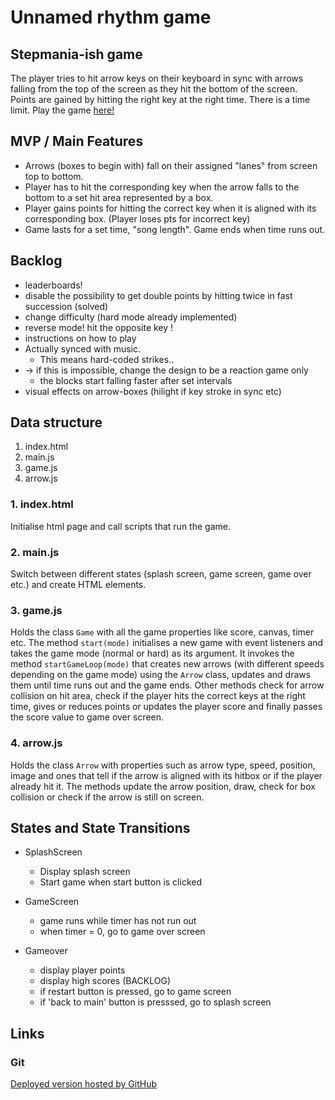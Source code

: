 # Unnamed rhythm game

## Stepmania-ish game

The player tries to hit arrow keys on their keyboard in sync with arrows falling from the top of the screen as they hit the bottom of the screen. Points are gained by hitting the right key at the right time. There is a time limit. Play the game [here!](https://fetaplop.github.io/m1-project-game/)


## MVP / Main Features
- Arrows (boxes to begin with) fall on their assigned "lanes" from screen top to bottom.
- Player has to hit the corresponding key when the arrow falls to the bottom to a set hit area represented by a box.
- Player gains points for hitting the correct key when it is aligned with its corresponding box. (Player loses pts for incorrect key)
- Game lasts for a set time, "song length". Game ends when time runs out.


## Backlog
- leaderboards!
- disable the possibility to get double points by hitting twice in fast succession (solved)
- change difficulty (hard mode already implemented)
- reverse mode! hit the opposite key !
- instructions on how to play
- Actually synced with music.
  - This means hard-coded strikes..
- -> if this is impossible, change the design to be a reaction game only
  - the blocks start falling faster after set intervals
- visual effects on arrow-boxes (hilight if key stroke in sync etc)


## Data structure
1. index.html
2. main.js
3. game.js
4. arrow.js

### 1. index.html
Initialise html page and call scripts that run the game.

### 2. main.js
Switch between different states (splash screen, game screen, game over etc.) and create HTML elements.

### 3. game.js
Holds the class ```Game``` with all the game properties like score, canvas, timer etc. The method ```start(mode)``` initialises a new game with event listeners and takes the game mode (normal or hard) as its argument. It invokes the method ```startGameLoop(mode)``` that creates new arrows (with different speeds depending on the game mode) using the ```Arrow``` class, updates and draws them until time runs out and the game ends. Other methods check for arrow collision on hit area, check if the player hits the correct keys at the right time, gives or reduces points or updates the player score and finally passes the score value to game over screen. 

### 4. arrow.js
Holds the class ```Arrow``` with properties such as arrow type, speed, position, image and ones that tell if the arrow is aligned with its hitbox or if the player already hit it. The methods update the arrow position, draw, check for box collision or check if the arrow is still on screen.

## States and State Transitions

- SplashScreen
   - Display splash screen
   - Start game when start button is clicked

- GameScreen
   - game runs while timer has not run out
   - when timer = 0, go to game over screen

- Gameover 
   - display player points
   - display high scores (BACKLOG)
   - if restart button is pressed, go to game screen
   - if 'back to main' button is presssed, go to splash screen


## Links
<!-- 
### Trello
[trello](https://trello.com/b/UGy7IOLt/m1-project-game#) -->

### Git

[Deployed version hosted by GitHub](https://fetaplop.github.io/m1-project-game/)

<!-- 
### Slides
URls for the project presentation [Google slides](https://docs.google.com/presentation/d/1fADS9TJ1p2xlASEBgkmZ8av84xYwjbxrhJwSp7mYoDE/edit?usp=sharing) -->

